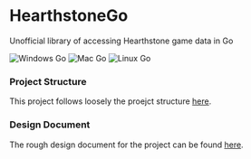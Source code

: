 # HearthstoneGo
Unofficial library of accessing Hearthstone game data in Go

![Windows Go](https://github.com/wltu/HearthstoneGo/workflows/Windows%20Go/badge.svg?branch=master)
![Mac Go](https://github.com/wltu/HearthstoneGo/workflows/Mac%20Go/badge.svg?branch=master)
![Linux Go](https://github.com/wltu/HearthstoneGo/workflows/Linux%20Go/badge.svg?branch=master)

### Project Structure
This project follows loosely the proejct structure [here](https://github.com/golang-standards/project-layout).

### Design Document
The rough design document for the project can be found [here](https://docs.google.com/document/d/1hwWPqrOF7vG7u6qqmdCPqRR4Js99LyKEcchpjR17Z3E/edit?usp=sharing).